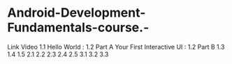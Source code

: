 # Android-Development-Fundamentals-course.-

Link Video
1.1 Hello World : 
1.2 Part A Your First Interactive UI : 
1.2 Part B
1.3
1.4
1.5
2.1
2.2
2.3
2.4
2.5
3.1
3.2
3.3
